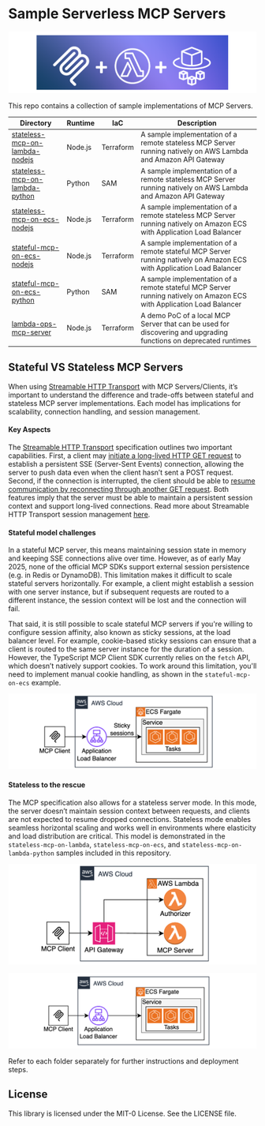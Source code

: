 # Sample Serverless MCP Servers

![](logo.png)

This repo contains a collection of sample implementations of MCP Servers.  

| Directory | Runtime | IaC | Description | 
|---|---|---|---|
| [stateless-mcp-on-lambda-nodejs](./stateless-mcp-on-lambda-nodejs) | Node.js | Terraform | A sample implementation of a remote stateless MCP Server running natively on AWS Lambda and Amazon API Gateway |
| [stateless-mcp-on-lambda-python](./stateless-mcp-on-lambda-python) | Python | SAM | A sample implementation of a remote stateless MCP Server running natively on AWS Lambda and Amazon API Gateway |
| [stateless-mcp-on-ecs-nodejs](./stateless-mcp-on-ecs-nodejs) | Node.js | Terraform | A sample implementation of a remote stateless MCP Server running natively on Amazon ECS with Application Load Balancer | 
| [stateful-mcp-on-ecs-nodejs](./stateful-mcp-on-ecs-nodejs) | Node.js | Terraform | A sample implementation of a remote stateful MCP Server running natively on Amazon ECS with Application Load Balancer | 
| [stateful-mcp-on-ecs-python](./stateful-mcp-on-ecs-python) | Python | SAM | A sample implementation of a remote stateful MCP Server running natively on Amazon ECS with Application Load Balancer | 
| [lambda-ops-mcp-server](./lambda-ops-mcp-server) | Node.js | Terraform | A demo PoC of a local MCP Server that can be used for discovering and upgrading functions on deprecated runtimes |

## Stateful VS Stateless MCP Servers

When using [Streamable HTTP Transport](https://modelcontextprotocol.io/specification/2025-03-26/basic/transports#streamable-http) with MCP Servers/Clients, it’s important to understand the difference and trade-offs between stateful and stateless MCP server implementations. Each model has implications for scalability, connection handling, and session management.

#### Key Aspects

The [Streamable HTTP Transport](https://modelcontextprotocol.io/specification/2025-03-26/basic/transports#streamable-http) specification outlines two important capabilities. First, a client may [initiate a long-lived HTTP GET request](https://modelcontextprotocol.io/specification/2025-03-26/basic/transports#listening-for-messages-from-the-server) to establish a persistent SSE (Server-Sent Events) connection, allowing the server to push data even when the client hasn’t sent a POST request. Second, if the connection is interrupted, the client should be able to [resume communication by reconnecting through another GET request](https://modelcontextprotocol.io/specification/2025-03-26/basic/transports#resumability-and-redelivery). Both features imply that the server must be able to maintain a persistent session context and support long-lived connections. Read more about Streamable HTTP Transport session management [here](https://modelcontextprotocol.io/specification/2025-03-26/basic/transports#session-management).

#### Stateful model challenges

In a stateful MCP server, this means maintaining session state in memory and keeping SSE connections alive over time. However, as of early May 2025, none of the official MCP SDKs support external session persistence (e.g. in Redis or DynamoDB). This limitation makes it difficult to scale stateful servers horizontally. For example, a client might establish a session with one server instance, but if subsequent requests are routed to a different instance, the session context will be lost and the connection will fail.

That said, it is still possible to scale stateful MCP servers if you're willing to configure session affinity, also known as sticky sessions, at the load balancer level. For example, cookie-based sticky sessions can ensure that a client is routed to the same server instance for the duration of a session. However, the TypeScript MCP Client SDK currently relies on the `fetch` API, which doesn’t natively support cookies. To work around this limitation, you'll need to implement manual cookie handling, as shown in the `stateful-mcp-on-ecs` example.

![](./stateful-mcp-on-ecs/architecture.png)

#### Stateless to the rescue

The MCP specification also allows for a stateless server mode. In this mode, the server doesn’t maintain session context between requests, and clients are not expected to resume dropped connections. Stateless mode enables seamless horizontal scaling and works well in environments where elasticity and load distribution are critical. This model is demonstrated in the `stateless-mcp-on-lambda`, `stateless-mcp-on-ecs`, and `stateless-mcp-on-lambda-python` samples included in this repository.

![](./stateless-mcp-on-lambda/architecture.png)


![](./stateless-mcp-on-ecs/architecture.png)


Refer to each folder separately for further instructions and deployment steps. 

## License

This library is licensed under the MIT-0 License. See the LICENSE file.

